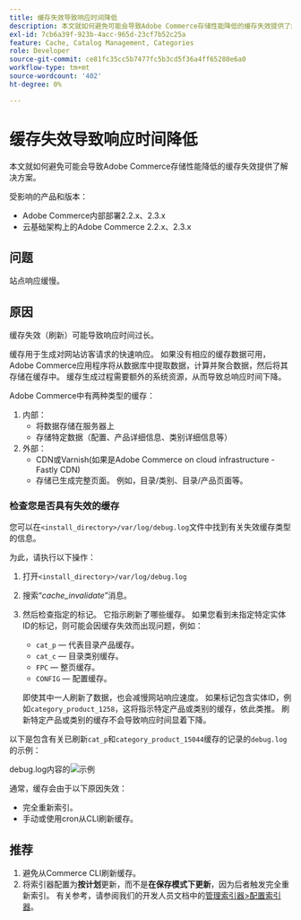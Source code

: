 ```yaml
---
title: 缓存失效导致响应时间降低
description: 本文就如何避免可能会导致Adobe Commerce存储性能降低的缓存失效提供了解决方案。
exl-id: 7cb6a39f-923b-4acc-965d-23cf7b52c25a
feature: Cache, Catalog Management, Categories
role: Developer
source-git-commit: ce81fc35cc5b7477fc5b3cd5f36a4ff65280e6a0
workflow-type: tm+mt
source-wordcount: '402'
ht-degree: 0%

---
```


# 缓存失效导致响应时间降低

本文就如何避免可能会导致Adobe Commerce存储性能降低的缓存失效提供了解决方案。

受影响的产品和版本：

* Adobe Commerce内部部署2.2.x、2.3.x
* 云基础架构上的Adobe Commerce 2.2.x、2.3.x

## 问题

站点响应缓慢。

## 原因

缓存失效（刷新）可能导致响应时间过长。

缓存用于生成对网站访客请求的快速响应。 如果没有相应的缓存数据可用，Adobe Commerce应用程序将从数据库中提取数据，计算并聚合数据，然后将其存储在缓存中。 缓存生成过程需要额外的系统资源，从而导致总响应时间下降。

Adobe Commerce中有两种类型的缓存：

1. 内部：
   * 将数据存储在服务器上
   * 存储特定数据（配置、产品详细信息、类别详细信息等）
1. 外部：
   * CDN或Varnish(如果是Adobe Commerce on cloud infrastructure - Fastly CDN)
   * 存储已生成完整页面。 例如，目录/类别、目录/产品页面等。

### 检查您是否具有失效的缓存

您可以在`<install_directory>/var/log/debug.log`文件中找到有关失效缓存类型的信息。

为此，请执行以下操作：

1. 打开`<install_directory>/var/log/debug.log`
1. 搜索“*cache\_invalidate*”消息。
1. 然后检查指定的标记。 它指示刷新了哪些缓存。 如果您看到未指定特定实体ID的标记，则可能会因缓存失效而出现问题，例如：
   * `cat_p` — 代表目录产品缓存。
   * `cat_c` — 目录类别缓存。
   * `FPC` — 整页缓存。
   * `CONFIG` — 配置缓存。

   即使其中一人刷新了数据，也会减慢网站响应速度。 如果标记包含实体ID，例如`category_product_1258`，这将指示特定产品或类别的缓存，依此类推。 刷新特定产品或类别的缓存不会导致响应时间显着下降。

以下是包含有关已刷新`cat_p`和`category_product_15044`缓存的记录的`debug.log`的示例：

debug.log内容的![示例](assets/debug_log_sample.png)

通常，缓存会由于以下原因失效：

* 完全重新索引。
* 手动或使用cron从CLI刷新缓存。

## 推荐

1. 避免从Commerce CLI刷新缓存。
1. 将索引器配置为&#x200B;**按计划**&#x200B;更新，而不是&#x200B;**在保存模式下更新**，因为后者触发完全重新索引。 有关参考，请参阅我们的开发人员文档中的[管理索引器>配置索引器](https://devdocs.magento.com/guides/v2.3/config-guide/cli/config-cli-subcommands-index.html#configure-indexers)。
